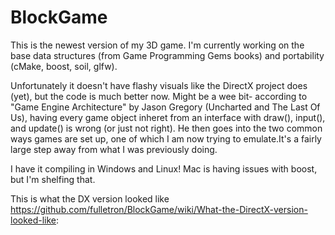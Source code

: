 BlockGame
=========

This is the newest version of my 3D game. I'm currently working on the base data structures (from Game Programming Gems books) and portability (cMake, boost, soil, glfw).

Unfortunately it doesn't have flashy visuals like the DirectX project does (yet), but the code is much better now. Might be a wee bit- according to "Game Engine Architecture" by Jason Gregory (Uncharted and The Last Of Us), having every game object inheret from an interface with draw(), input(), and update() is wrong (or just not right). He then goes into the two common ways games are set up, one of which I am now trying to emulate.It's a fairly large step away from what I was previously doing. 

I have it compiling in Windows and Linux! Mac is having issues with boost, but I'm shelfing that.

This is what the DX version looked like https://github.com/fulletron/BlockGame/wiki/What-the-DirectX-version-looked-like:

